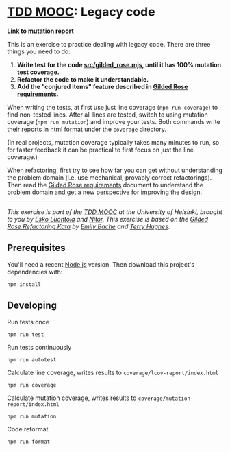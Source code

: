 # [TDD MOOC](https://tdd.mooc.fi/): Legacy code

**Link to [mutation report](./coverage/mutation-report/index.html)**

This is an exercise to practice dealing with legacy code. There are three things you need to do:

1. **Write test for the code [src/gilded_rose.mjs](src/gilded_rose.mjs), until it has 100% mutation test coverage.**
2. **Refactor the code to make it understandable.**
3. **Add the "conjured items" feature described in [Gilded Rose requirements](GildedRoseRequirements.txt).**

When writing the tests, at first use just line coverage (`npm run coverage`) to find non-tested lines. After all lines
are tested, switch to using mutation coverage (`npm run mutation`) and improve your tests. Both commands write their
reports in html format under the `coverage` directory.

(In real projects, mutation coverage typically takes many minutes to run, so for faster feedback it can be practical to
first focus on just the line coverage.)

When refactoring, first try to see how far you can get without understanding the problem domain (i.e. use mechanical,
provably correct refactorings). Then read the [Gilded Rose requirements](GildedRoseRequirements.txt) document to
understand the problem domain and get a new perspective for improving the design.

---

_This exercise is part of the [TDD MOOC](https://tdd.mooc.fi) at the University of Helsinki, brought to you
by [Esko Luontola](https://twitter.com/EskoLuontola) and [Nitor](https://nitor.com/). This exercise is based on
the [Gilded Rose Refactoring Kata](https://github.com/emilybache/GildedRose-Refactoring-Kata)
by [Emily Bache](https://twitter.com/emilybache) and [Terry Hughes](https://twitter.com/TerryHughes)._

## Prerequisites

You'll need a recent [Node.js](https://nodejs.org/) version. Then download this project's dependencies with:

    npm install

## Developing

Run tests once

    npm run test

Run tests continuously

    npm run autotest

Calculate line coverage, writes results to `coverage/lcov-report/index.html`

    npm run coverage

Calculate mutation coverage, writes results to `coverage/mutation-report/index.html`

    npm run mutation

Code reformat

    npm run format
